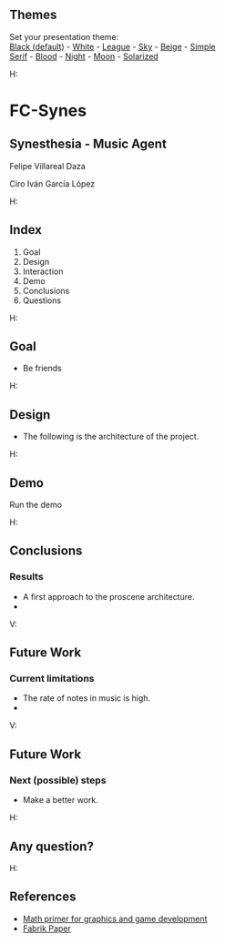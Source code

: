 <section id="themes">
	<h2>Themes</h2>
		<p>
			Set your presentation theme: <br>
			<!-- Hacks to swap themes after the page has loaded. Not flexible and only intended for the reveal.js demo deck. -->
                        <a href="#" onclick="document.getElementById('theme').setAttribute('href','css/theme/black.css'); return false;">Black (default)</a> -
			<a href="#" onclick="document.getElementById('theme').setAttribute('href','css/theme/white.css'); return false;">White</a> -
			<a href="#" onclick="document.getElementById('theme').setAttribute('href','css/theme/league.css'); return false;">League</a> -
			<a href="#" onclick="document.getElementById('theme').setAttribute('href','css/theme/sky.css'); return false;">Sky</a> -
			<a href="#" onclick="document.getElementById('theme').setAttribute('href','css/theme/beige.css'); return false;">Beige</a> -
			<a href="#" onclick="document.getElementById('theme').setAttribute('href','css/theme/simple.css'); return false;">Simple</a> <br>
			<a href="#" onclick="document.getElementById('theme').setAttribute('href','css/theme/serif.css'); return false;">Serif</a> -
			<a href="#" onclick="document.getElementById('theme').setAttribute('href','css/theme/blood.css'); return false;">Blood</a> -
			<a href="#" onclick="document.getElementById('theme').setAttribute('href','css/theme/night.css'); return false;">Night</a> -
			<a href="#" onclick="document.getElementById('theme').setAttribute('href','css/theme/moon.css'); return false;">Moon</a> -
			<a href="#" onclick="document.getElementById('theme').setAttribute('href','css/theme/solarized.css'); return false;">Solarized</a>
		</p>
</section>

H:

# FC-Synes

## Synesthesia - Music Agent

Felipe Villareal Daza
<p>
Ciro Iván García López

H:

## Index

 1. Goal<!-- .element: class="fragment" data-fragment-index="1"-->
 2. Design<!-- .element: class="fragment" data-fragment-index="2"-->
 3. Interaction<!-- .element: class="fragment" data-fragment-index="3"-->
 4. Demo<!-- .element: class="fragment" data-fragment-index="4"-->
 5. Conclusions<!-- .element: class="fragment" data-fragment-index="5"-->
 6. Questions<!-- .element: class="fragment" data-fragment-index="6"-->

H:

## Goal

* Be friends

H:

## Design

* The following is the architecture of the project.

H:

## Demo

Run the demo

H:

## Conclusions
### Results

* A first approach to the proscene architecture.
* 

V: 

## Future Work
### Current limitations

*  The rate of notes in music is high. 
* 

V:

## Future Work
### Next (possible) steps

* Make a better work.

H:

## Any question?

H:

## References

* [Math primer for graphics and game development](https://tfetimes.com/wp-content/uploads/2015/04/F.Dunn-I.Parberry-3D-Math-Primer-for-Graphics-and-Game-Development.pdf)
* [Fabrik Paper](http://www.andreasaristidou.com/publications/CUEDF-INFENG,%20TR-632.pdf)
